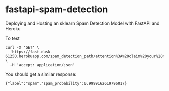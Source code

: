 # fastapi-spam-detection
Deploying and Hosting an sklearn Spam Detection Model with FastAPI and Heroku

To test
```
curl -X 'GET' \
  'https://fast-dusk-61250.herokuapp.com/spam_detection_path/attention%3A%20claim%20your%20free%20prize%21' \
  -H 'accept: application/json'
```
You should get a similar response:
```
{"label":"spam","spam_probability":0.9999162619796017}
```
